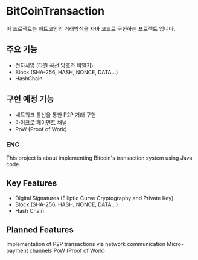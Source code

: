 # BitCoinTransaction

이 프로젝트는 비트코인의 거래방식을 자바 코드로 구현하는 프로젝트 입니다.
## 주요 기능
- 전자서명 (타원 곡선 암호와 비밀키)
- Block (SHA-256, HASH, NONCE, DATA...)
- HashChain

## 구현 예정 기능
- 네트워크 통신을 통한 P2P 거래 구현
- 마이크로 페이먼트 채널
- PoW (Proof of Work)

### ENG
This project is about implementing Bitcoin's transaction system using Java code.

## Key Features
- Digital Signatures (Elliptic Curve Cryptography and Private Key)
- Block (SHA-256, HASH, NONCE, DATA...)
- Hash Chain

## Planned Features
Implementation of P2P transactions via network communication
Micro-payment channels
PoW (Proof of Work)






